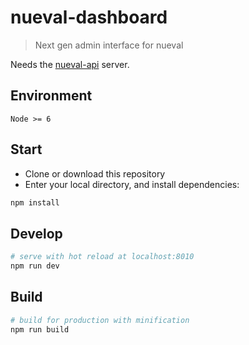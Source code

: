 # nueval-dashboard

> Next gen admin interface for nueval

Needs the [nueval-api](http://github.com/fibasile/nueval-api) server. 

## Environment

`Node >= 6`

## Start

 - Clone or download this repository
 - Enter your local directory, and install dependencies:

``` bash
npm install
```

## Develop

``` bash
# serve with hot reload at localhost:8010
npm run dev
```

## Build

``` bash
# build for production with minification
npm run build
```
